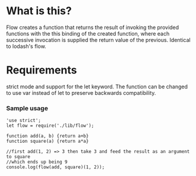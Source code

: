 # What is this?
Flow creates a function that returns the result of invoking the provided
functions with the this binding of the created function, where each successive
invocation is supplied the return value of the previous. Identical to lodash's
flow.

# Requirements
strict mode and support for the let keyword. The function can be changed to use
var instead of let to preserve backwards compatibility.

### Sample usage
```
'use strict';
let flow = require('./lib/flow');

function add(a, b) {return a+b}
function square(a) {return a*a}

//first add(1, 2) => 3 then take 3 and feed the result as an argument to square
//which ends up being 9
console.log(flow(add, square)(1, 2));
```
